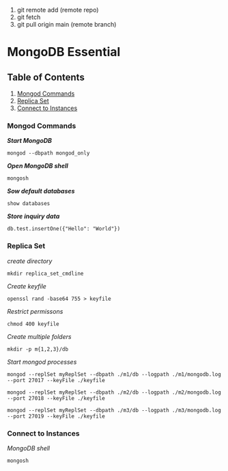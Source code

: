 1. git remote add (remote repo)
2. git fetch
3. git pull origin main (remote branch)

# MongoDB Essential
## Table of Contents
1. [Mongod Commands](#mongod-commands)
2. [Replica Set](#replica-set)
3. [Connect to Instances](#connect-to-instances)

### Mongod Commands
***Start MongoDB***
```console
mongod --dbpath mongod_only
```
***Open MongoDB shell***
```console
mongosh
```
***Sow default databases***
```console
show databases
```
***Store inquiry data***
```console
db.test.insertOne({"Hello": "World"})
```
### Replica Set
*create directory*
```console
mkdir replica_set_cmdline
```
*Create keyfile*
```console
openssl rand -base64 755 > keyfile
```
*Restrict permissons*
```console
chmod 400 keyfile
```
*Create multiple folders*
```console
mkdir -p m{1,2,3}/db
```
*Start mongod processes*
```console
mongod --replSet myReplSet --dbpath ./m1/db --logpath ./m1/mongodb.log --port 27017 --keyFile ./keyfile

mongod --replSet myReplSet --dbpath ./m2/db --logpath ./m2/mongodb.log --port 27018 --keyFile ./keyfile

mongod --replSet myReplSet --dbpath ./m3/db --logpath ./m3/mongodb.log --port 27019 --keyFile ./keyfile
```
### Connect to Instances
*MongoDB shell*
```console
mongosh
```